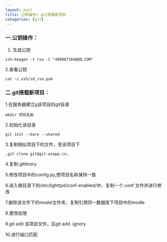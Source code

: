 ```yaml
---
layout: post
title: 公钥操作+ git搭载新项目
categories: [git]
---
```


### 一.公钥操作： ###
1. 生成公钥
```
ssh-keygen -t rsa -C "490867164@QQ.COM"
```
2.查看公钥

```
cat ~/.ssh/id_rsa.pub
```


### 二.git搭载新项目：

1.在服务器建立g该项目的git目录    
```
mkdir 项目名称
```
2.初始化该目录
```
git init --bare --shared
```
3.复制相似项目下的文件，至该项目下
```
.git clone git@git.wiapp.cn;
```
4.复制.gititnory


5.修改项目中的config.py,使项目名称保持一致


6.进入根目录下的/etc/lighttpd/conf-enabled/中，复制一个.conf 文件并进行修改	

7.删除该文件下的model文件夹，复制引用同一数据库下项目中的modle

8.更改权限

9.git add 该项目文件，后git add .ignory

10.进行端口匹配

